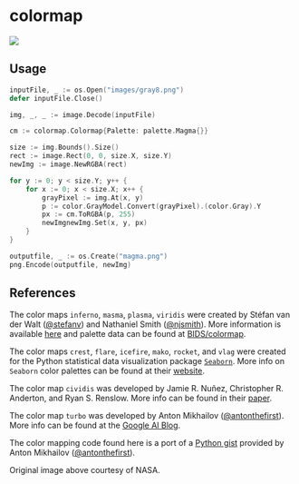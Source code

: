 # colormap

![](images/palettes.png)

## Usage

```Go
inputFile, _ := os.Open("images/gray8.png")
defer inputFile.Close()

img, _, _ := image.Decode(inputFile)

cm := colormap.Colormap{Palette: palette.Magma{}}

size := img.Bounds().Size()
rect := image.Rect(0, 0, size.X, size.Y)
newImg := image.NewRGBA(rect)

for y := 0; y < size.Y; y++ {
    for x := 0; x < size.X; x++ {
        grayPixel := img.At(x, y)
        p := color.GrayModel.Convert(grayPixel).(color.Gray).Y
        px := cm.ToRGBA(p, 255)
        newImgnewImg.Set(x, y, px)
    }
}

outputfile, _ := os.Create("magma.png")
png.Encode(outputfile, newImg)
```

## References

The color maps ```inferno```, ```masma```, ```plasma```, ```viridis``` were created by Stéfan van der Walt ([@stefanv](https://github.com/stefanv)) and Nathaniel Smith ([@njsmith](https://github.com/njsmith)). More information is available [here](https://bids.github.io/colormap/) and palette data can be found at [BIDS/colormap](https://github.com/BIDS/colormap).

The color maps ```crest```, ```flare```, ```icefire```, ```mako```, ```rocket```, and ```vlag``` were created for the Python statistical data visualization package [```Seaborn```](https://github.com/mwaskom/seaborn). More info on ```Seaborn``` color palettes can be found at their [website](https://seaborn.pydata.org/tutorial/color_palettes.html).

The color map ```cividis``` was developed by Jamie R. Nuñez, Christopher R. Anderton, and Ryan S. Renslow. More info can be found in their [paper](https://journals.plos.org/plosone/article?id=10.1371/journal.pone.0199239).

The color map ```turbo``` was developed by Anton Mikhailov ([@antonthefirst](https://github.com/antonthefirst)). More info can be found at the [Google AI Blog](https://ai.googleblog.com/2019/08/turbo-improved-rainbow-colormap-for.html).

The color mapping code found here is a port of a [Python gist](https://gist.github.com/mikhailov-work/ee72ba4191942acecc03fe6da94fc73f) provided by Anton Mikhailov ([@antonthefirst](https://github.com/antonthefirst)).

Original image above courtesy of NASA.
